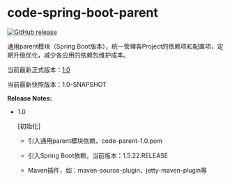 # code-spring-boot-parent

[![GitHub release](https://img.shields.io/github/release/flysoloing/code-spring-boot-parent.svg)](https://github.com/flysoloing/code-spring-boot-parent/releases)

通用parent模块（Spring Boot版本），统一管理各Project的依赖项和配置项，定期升级优化，减少各应用的依赖包维护成本。

当前最新正式版本：[1.0](https://github.com/flysoloing/repo/blob/gh-pages/libs/com/flysoloing/code-spring-boot-parent/1.0/code-spring-boot-parent-1.0.pom)

当前最新快照版本：1.0-SNAPSHOT

**Release Notes:**

- 1.0
  
  [初始化]
  
  - 引入通用parent模块依赖，code-parent-1.0.pom
  
  - 引入Spring Boot依赖，当前版本：1.5.22.RELEASE
  
  - Maven插件，如：maven-source-plugin、jetty-maven-plugin等